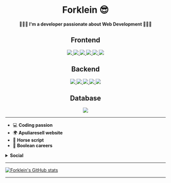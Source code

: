   <h1 align="center">Forklein 😎</h1>

  <div class="description" align="center">
  <strong>👨🏾‍💻 I'm a developer passionate about Web Development 👨🏾‍💻</strong>
  </div>

  <div class="frontend" align="center">
    <h2>Frontend</h2>
    <a href="#">
      <img src="https://img.shields.io/badge/HTML5-E34F26?style=for-the-badge&logo=html5&logoColor=white">
    </a>
    <a href="#">
      <img src="https://img.shields.io/badge/CSS3-1572B6?style=for-the-badge&logo=css3&logoColor=white">
    </a>
    <a href="#">
      <img src="https://img.shields.io/badge/Sass-CC6699?style=for-the-badge&logo=sass&logoColor=white">
  </a>
    <a href="#">
      <img src="https://img.shields.io/badge/JavaScript-F7DF1E?style=for-the-badge&logo=javascript&logoColor=black">
    </a> 
    <a href="#">
      <img src="https://img.shields.io/badge/Vue.js-35495E?style=for-the-badge&logo=vuedotjs&logoColor=4FC08D"> 
    </a>
  <a href="#">
    <img src="https://img.shields.io/badge/React-20232A?style=for-the-badge&logo=react&logoColor=61DAFB">
  </a>
  </div>

<div class="backend" align="center">
  <h2>Backend</h2>
      <a href="#">
        <img src="https://img.shields.io/badge/Python-14354C?style=for-the-badge&logo=python&logoColor=white">
    </a>
      <a href="#">
      <img src="https://img.shields.io/badge/PHP-777BB4?style=for-the-badge&logo=php&logoColor=white">
    </a>
    <a href="#">
      <img src="https://img.shields.io/badge/Laravel-FF2D20?style=for-the-badge&logo=laravel&logoColor=white">
    </a>
    <a href="#">
    <img src="https://img.shields.io/badge/Node.js-339933?style=for-the-badge&logo=nodedotjs&logoColor=white">
  </a>
  <a href="#">
    <img src="https://img.shields.io/badge/Codeigniter-EF4223?style=for-the-badge&logo=codeigniter&logoColor=white">
  </a>
</div>

<div class="db" align="center">
<h2>Database</h2>
    <a href="#">
    <img src="https://img.shields.io/badge/MySQL-00000F?style=for-the-badge&logo=mysql&logoColor=white">
  </a>
</div>

<hr>

- 💻 <b>Coding passion</b>
- 🌍 <b>Apuliaresell website</b>
- 🐴 <b>Horse script </b>
- 💼 <b>Boolean careers</b>

<details>
  <summary><strong>Social</strong></summary>
  <ul>
    <br>
    <li>
      <a href="https://www.linkedin.com/in/giuseppe-pisani93/">
        <img src="https://img.shields.io/badge/LinkedIn-0077B5?style=for-the-badge&logo=linkedin&logoColor=white">
      </a>
    </li>
    <li>
      <a href="https://twitter.com/forklein93">
        <img src="https://img.shields.io/badge/Twitter-1DA1F2?style=for-the-badge&logo=twitter&logoColor=white">
      </a>
    </li>
    <li>
      <a href="https://www.instagram.com/peppe_pisani/">
        <img src="https://img.shields.io/badge/Instagram-E4405F?style=for-the-badge&logo=instagram&logoColor=white">
      </a>
    </li>
    <li>
      <a href="https://www.facebook.com/giuseppe.pisani.forklein/">
        <img src="https://img.shields.io/badge/Facebook-1877F2?style=for-the-badge&logo=facebook&logoColor=white">
      </a>
    </li>
  </ul>
</details>

<hr>


 [![Forklein's GitHub stats](https://github-readme-stats.vercel.app/api?username=forklein&theme=dark&show_icons=true)](https://github.com/forklein/github-readme-stats)

<hr>
